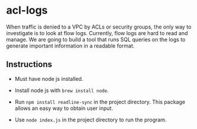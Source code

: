# acl-logs
When traffic is denied to a VPC by ACLs or security groups, the only way to investigate is to look at flow logs. Currently, flow logs are hard to read and manage. We are going to build a tool that runs SQL queries on the logs to generate important information in a readable format. 

## Instructions
* Must have node js installed.

* Install node js with `brew install node`.

* Run `npm install readline-sync` in the project directory. This package allows an easy way to obtain user input.

* Use `node index.js` in the project directory to run the program.
